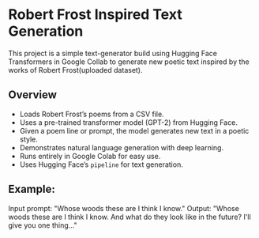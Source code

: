# Robert Frost Inspired Text Generation

This project is a simple text-generator build using Hugging Face Transformers  in Google Collab to generate new poetic text inspired by the works of Robert Frost(uploaded dataset).

## Overview

- Loads Robert Frost’s poems from a CSV file.
- Uses a pre-trained transformer model (GPT-2) from Hugging Face.
- Given a poem line or prompt, the model generates new text in a poetic style.
- Demonstrates natural language generation with deep learning.
- Runs entirely in Google Colab for easy use.
- Uses Hugging Face’s `pipeline` for text generation.

## Example:
Input prompt: "Whose woods these are I think I know."
Output: "Whose woods these are I think I know. And what do they look like in the future? I'll give you one thing..."

